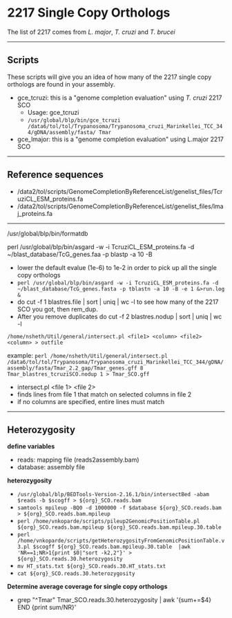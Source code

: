 2217 Single Copy Orthologs
==========================

The list of 2217 comes from *L. major*, *T. cruzi* and *T. brucei*

***

Scripts
-------
These scripts will give you an idea of how many of the 2217 single copy orthologs are found in your assembly.

* gce_tcruzi: this is a "genome completion evaluation" using *T. cruzi* 2217 SCO
	* Usage: gce_tcruzi <path to assembly fasta folder> <Organism short name>
	* ```/usr/global/blp/bin/gce_tcruzi /data6/tol/tol/Trypanosoma/Trypanosoma_cruzi_Marinkellei_TCC_344/gDNA/assembly/fasta/ Tmar```
* gce_lmajor: this is a "genome completion evaluation" using L.major 2217 SCO
	
***

Reference sequences
-------------------
* /data2/tol/scripts/GenomeCompletionByReferenceList/genelist_files/TcruziCL_ESM_proteins.fa
* /data2/tol/scripts/GenomeCompletionByReferenceList/genelist_files/lmaj_proteins.fa


***

/usr/global/blp/bin/formatdb


perl /usr/global/blp/bin/asgard -w -i TcruziCL_ESM_proteins.fa -d ~/blast_database/TcG_genes.faa -p blastp -a 10 -B

* lower the default evalue (1e-6) to 1e-2 in order to pick up all the single copy orthologs
* ```perl /usr/global/blp/bin/asgard -w -i TcruziCL_ESM_proteins.fa -d ~/blast_database/TcG_genes.fasta -p tblastn -a 10 -B -e 1 &>run.log &```
* do cut -f 1 blastres.file | sort | uniq | wc -l to see how many of the 2217 SCO you got, then rem_dup.
* After you remove duplicates do cut -f 2 blastres.nodup | sort | uniq | wc -l 


```
/home/nsheth/Util/general/intersect.pl <file1> <column> <file2> <column> > outfile
```

example:
````perl /home/nsheth/Util/general/intersect.pl /data6/tol/tol/Trypanosoma/Trypanosoma_cruzi_Marinkellei_TCC_344/gDNA/assembly/fasta/Tmar_2.2_gap/Tmar_genes.gff 8 Tmar_blastres_tcruziSCO.nodup 1 > Tmar_SCO.gff````

* intersect.pl <file 1> <columns> <file 2> <columns>
* finds lines from file 1 that match on selected columns in file 2
* if no columns are specified, entire lines must match

***


Heterozygosity
--------------
**define variables**

* reads: mapping file (reads2assembly.bam)
* database: assembly file

**heterozygosity**

* ````/usr/global/blp/BEDTools-Version-2.16.1/bin/intersectBed -abam $reads -b $scogff > ${org}_SCO.reads.bam````
* ````samtools mpileup -BQ0 -d 1000000 -f $database ${org}_SCO.reads.bam > ${org}_SCO.reads.bam.mpileup````
* ````perl /home/vnkoparde/scripts/pileup2GenomicPositionTable.pl ${org}_SCO.reads.bam.mpileup ${org}_SCO.reads.bam.mpileup.30.table ````
* ````perl /home/vnkoparde/scripts/getHeterozygosityFromGenomicPositionTable.v3.pl $scogff ${org}_SCO.reads.bam.mpileup.30.table  |awk 'NR==1;NR>1{print $0|"sort -k2,2"}' > ${org}_SCO.reads.30.heterozygosity````
* ````mv HT_stats.txt ${org}_SCO.reads.30.HT_stats.txt````
* ````cat ${org}_SCO.reads.30.heterozygosity````

**Determine average coverage for single copy orthologs**
* grep "^Tmar" Tmar_SCO.reads.30.heterozygosity | awk '{sum+=$4} END {print sum/NR}'

